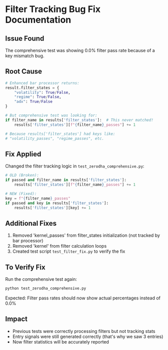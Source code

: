 # Filter Tracking Bug Fix Documentation

## Issue Found
The comprehensive test was showing 0.0% filter pass rate because of a key mismatch bug.

## Root Cause
```python
# Enhanced bar processor returns:
result.filter_states = {
    "volatility": True/False,
    "regime": True/False,
    "adx": True/False
}

# But comprehensive test was looking for:
if filter_name in results['filter_states']:  # This never matched!
    results['filter_states'][f"{filter_name}_passes"] += 1

# Because results['filter_states'] had keys like:
# "volatility_passes", "regime_passes", etc.
```

## Fix Applied
Changed the filter tracking logic in `test_zerodha_comprehensive.py`:

```python
# OLD (Broken):
if passed and filter_name in results['filter_states']:
    results['filter_states'][f"{filter_name}_passes"] += 1

# NEW (Fixed):
key = f"{filter_name}_passes"
if passed and key in results['filter_states']:
    results['filter_states'][key] += 1
```

## Additional Fixes
1. Removed 'kernel_passes' from filter_states initialization (not tracked by bar processor)
2. Removed 'kernel' from filter calculation loops
3. Created test script `test_filter_fix.py` to verify the fix

## To Verify Fix
Run the comprehensive test again:
```bash
python test_zerodha_comprehensive.py
```

Expected: Filter pass rates should now show actual percentages instead of 0.0%

## Impact
- Previous tests were correctly processing filters but not tracking stats
- Entry signals were still generated correctly (that's why we saw 3 entries)
- Now filter statistics will be accurately reported

